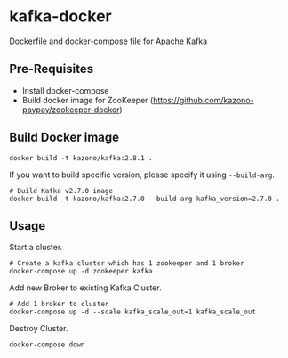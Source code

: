 # kafka-docker

Dockerfile and docker-compose file for Apache Kafka

## Pre-Requisites
* Install docker-compose
* Build docker image for ZooKeeper (https://github.com/kazono-paypay/zookeeper-docker)

## Build Docker image
```:bash
docker build -t kazono/kafka:2.8.1 .
```
If you want to build specific version, please specify it using `--build-arg`.
```:bash
# Build Kafka v2.7.0 image
docker build -t kazono/kafka:2.7.0 --build-arg kafka_version=2.7.0 .
```

## Usage
Start a cluster.
```:bash
# Create a kafka cluster which has 1 zookeeper and 1 broker
docker-compose up -d zookeeper kafka
```

Add new Broker to existing Kafka Cluster.
```:bash
# Add 1 broker to cluster
docker-compose up -d --scale kafka_scale_out=1 kafka_scale_out
```

Destroy Cluster.
```:bash
docker-compose down
```

